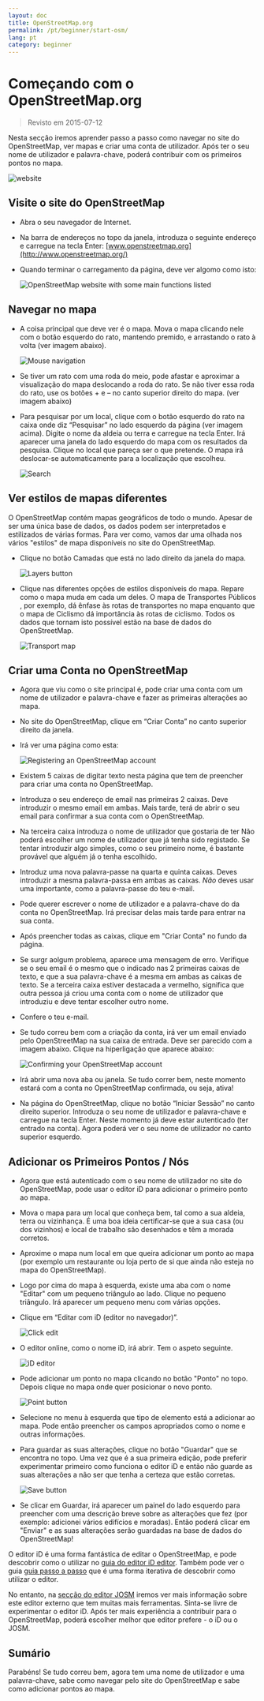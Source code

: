```yaml
---
layout: doc
title: OpenStreetMap.org
permalink: /pt/beginner/start-osm/
lang: pt
category: beginner
---
```


Começando com o OpenStreetMap.org
====================================

> Revisto em 2015-07-12  

Nesta secção iremos aprender passo a passo como navegar no site do OpenStreetMap, ver mapas e criar uma conta de utilizador. Após ter o seu nome de utilizador e palavra-chave, poderá contribuir com os primeiros pontos no mapa.

![website][]

Visite o site do OpenStreetMap
-------------------------------

-   Abra o seu navegador de Internet.
-   Na barra de endereços no topo da janela, introduza o seguinte endereço e carregue na tecla Enter:
    [www.openstreetmap.org](http://www.openstreetmap.org/)
-   Quando terminar o carregamento da página, deve ver algomo como isto:

    ![OpenStreetMap website with some main functions listed][]

Navegar no mapa
----------------

-   A coisa principal que deve ver é o mapa. Mova o mapa clicando nele com o botão esquerdo do rato, mantendo premido, e arrastando o rato à volta (ver imagem abaixo).

    ![Mouse navigation][]

-   Se tiver um rato com uma roda do meio, pode afastar e aproximar a visualização do mapa deslocando a roda do rato. Se não tiver essa roda do rato, use os botões + e – no canto superior direito do mapa. (ver imagem abaixo)
-   Para pesquisar por um local, clique com o botão esquerdo do rato na caixa onde diz “Pesquisar” no lado esquerdo da página (ver imagem acima). Digite o nome da aldeia ou terra e carregue na tecla Enter. Irá aparecer uma janela do lado esquerdo do mapa com os resultados da pesquisa. Clique no local que pareça ser o que pretende. O mapa irá deslocar-se automaticamente para a localização que escolheu.

    ![Search][]
   

Ver estilos de mapas diferentes
------------------------

O OpenStreetMap contém mapas geográficos de todo o mundo. Apesar de ser uma única base de dados, os dados podem ser interpretados e estilizados de várias formas. Para ver como, vamos dar uma olhada nos vários "estilos" de mapa disponíveis no site do OpenStreetMap.

-   Clique no botão Camadas que está no lado direito da janela do mapa.

    ![Layers button][]

-   Clique nas diferentes opções de estilos disponíveis do mapa. Repare como o mapa muda em cada um deles. O mapa de Transportes Públicos , por exemplo, dá ênfase às rotas de transportes no mapa enquanto que o mapa de Ciclismo dá importância às rotas de ciclismo. Todos os dados que tornam isto possível estão na base de dados do OpenStreetMap.

    ![Transport map][]

Criar uma Conta no OpenStreetMap
-------------------------------

-   Agora que viu como o site principal é, pode criar uma conta com um nome de utilizador e palavra-chave e fazer as primeiras alterações ao mapa.
-   No site do OpenStreetMap, clique em “Criar Conta” no canto superior direito da janela.
-   Irá ver uma página como esta:

    ![Registering an OpenStreetMap account][]

-   Existem 5 caixas de digitar texto nesta página que tem de preencher para criar uma conta no OpenStreetMap.
-   Introduza o seu endereço de email nas primeiras 2 caixas. Deve introduzir o mesmo email em ambas. Mais tarde, terá de abrir o seu email para confirmar a sua conta com o OpenStreetMap.
-   Na terceira caixa introduza o nome de utilizador que gostaria de ter Não poderá escolher um nome de utilizador que já tenha sido registado. Se tentar introduzir algo simples, como o seu primeiro nome, é bastante provável que alguém já o tenha escolhido.
- Introduz uma nova palavra-passe na quarta e quinta caixas. Deves introduzir a mesma palavra-passa em ambas as caixas. *Não* deves usar uma importante, como a palavra-passe do teu e-mail.
-   Pode querer escrever o nome de utilizador e a palavra-chave do da conta no OpenStreetMap. Irá precisar delas mais tarde para entrar na sua conta.
-   Após preencher todas as caixas, clique em "Criar Conta" no fundo da página.
-   Se surgr aolgum problema, aparece uma mensagem de erro. Verifique se o seu email é o mesmo que o indicado nas 2 primeiras caixas de texto, e que a sua palavra-chave é a mesma em ambas as caixas de texto. Se a terceira caixa estiver destacada a vermelho, significa que outra pessoa já criou uma conta com o nome de utilizador que introduziu e deve tentar escolher outro nome.
- Confere o teu e-mail.
-   Se tudo correu bem com a criação da conta, irá ver um email enviado pelo OpenStreetMap na sua caixa de entrada. Deve ser parecido com a imagem abaixo. Clique na hiperligação que aparece abaixo:

    ![Confirming your OpenStreetMap account][]

-   Irá abrir uma nova aba ou janela. Se tudo correr bem, neste momento estará com a conta no OpenStreetMap confirmada, ou seja, ativa!
-  Na página do OpenStreetMap, clique no botão “Iniciar Sessão” no canto direito superior. Introduza o seu nome de utilizador e palavra-chave e carregue na tecla Enter. Neste momento já deve estar autenticado (ter entrado na conta). Agora poderá ver o seu nome de utilizador no canto superior esquerdo.

Adicionar os Primeiros Pontos / Nós
------------------------

-   Agora que está autenticado com o seu nome de utilizador no site do OpenStreetMap, pode usar o editor iD para adicionar o primeiro ponto ao mapa.
-   Mova o mapa para um local que conheça bem, tal como a sua aldeia, terra ou vizinhança. É uma boa ideia certificar-se que a sua casa (ou dos vizinhos) e local de trabalho são desenhados e têm a morada corretos. 
-   Aproxime o mapa num local em que queira adicionar um ponto ao mapa (por exemplo um restaurante ou loja perto de si que ainda não esteja no mapa do OpenStreetMap).
-   Logo por cima do mapa à esquerda, existe uma aba com o nome "Editar" com um pequeno triângulo ao lado. Clique no pequeno triângulo. Irá aparecer um pequeno menu com várias opções.
-   Clique em “Editar com iD (editor no navegador)”.

    ![Click edit][]

-   O editor online, como o nome iD, irá abrir. Tem o aspeto seguinte.

    ![iD editor][]

-   Pode adicionar um ponto no mapa clicando no botão "Ponto" no topo. Depois clique no mapa onde quer posicionar o novo ponto.

    ![Point button][]    

-   Selecione no menu à esquerda que tipo de elemento está a adicionar ao mapa. Pode então preencher os campos apropriados como o nome e outras informações.
-   Para guardar as suas alterações, clique no botão "Guardar" que se encontra no topo. Uma vez que é a sua primeira edição, pode preferir experimentar primeiro como funciona o editor iD e então não guarde as suas alterações a não ser que tenha a certeza que estão corretas.

    ![Save button][]    

-   Se clicar em Guardar, irá aparecer um painel do lado esquerdo para preencher com uma descrição breve sobre as alterações que fez (por exemplo: adicionei vários edifícios e moradas). Então poderá clicar em "Enviar" e as suas alterações serão guardadas na base de dados do OpenStreetMap!


O editor iD é uma forma fantástica de editar o OpenStreetMap, e pode descobrir como o utilizar no [guia do editor iD editor](/pt/beginner/id-editor/).  Também pode ver o guia [guia passo a passo](http://www.openstreetmap.org/edit?editor=id#walkthrough=true) que é uma forma iterativa de descobrir como utilizar o editor.

No entanto, na [secção do editor JOSM](/pt/josm/) iremos ver mais informação sobre este editor externo que tem muitas mais ferramentas. Sinta-se livre de experimentar o editor iD. Após ter mais experiência a contribuir para o OpenStreetMap, poderá escolher melhor que editor prefere - o iD ou o JOSM.

Sumário
-------

Parabéns! Se tudo correu bem, agora tem uma nome de utilizador e uma palavra-chave, sabe como navegar pelo site do OpenStreetMap e sabe como adicionar pontos ao mapa.



[website]: /images/beginner/start-osm_website.png
[OpenStreetMap website with some main functions listed]: /images/beginner/osm-website-main-functions.png
[Mouse navigation]: /images/beginner/mouse-navigation.png
[Search]: /images/beginner/search.png
[Layers button]: /images/beginner/layers.png
[Transport map]: /images/beginner/transport-map.png
[Registering an OpenStreetMap account]: /images/beginner/registering-account.png
[Confirming your OpenStreetMap account]: /images/beginner/confirming-account.png
[Click edit]: /images/beginner/click-edit.png
[iD editor]: /images/beginner/id-editor.png
[Point button]: /images/beginner/point-button.png
[Save button]: /images/beginner/save-button.png